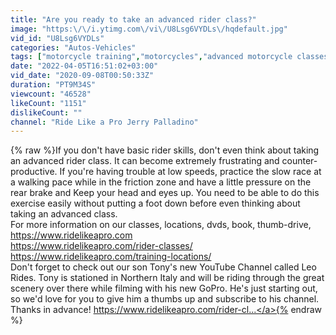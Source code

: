 ```yaml
---
title: "Are you ready to take an advanced rider class?"
image: "https:\/\/i.ytimg.com\/vi\/U8Lsg6VYDLs\/hqdefault.jpg"
vid_id: "U8Lsg6VYDLs"
categories: "Autos-Vehicles"
tags: ["motorcycle training","motorcycles","advanced motorcycle classes"]
date: "2022-04-05T16:51:02+03:00"
vid_date: "2020-09-08T00:50:33Z"
duration: "PT9M34S"
viewcount: "46528"
likeCount: "1151"
dislikeCount: ""
channel: "Ride Like a Pro Jerry Palladino"
---
```

{% raw %}If you don't have basic rider skills, don't even think about taking an advanced rider class.  It can become extremely frustrating and counter-productive.  If you're having trouble at low speeds, practice the slow race at a walking pace while in the friction zone and have a little pressure on the rear brake and Keep your head and eyes up.  You need to be able to do this exercise easily without putting a foot down before even thinking about taking an advanced class.  <br />For more information on our classes, locations, dvds, book, thumb-drive, <a rel="nofollow" target="blank" href="https://www.ridelikeapro.com">https://www.ridelikeapro.com</a><br /><a rel="nofollow" target="blank" href="https://www.ridelikeapro.com/rider-classes/">https://www.ridelikeapro.com/rider-classes/</a><br /><a rel="nofollow" target="blank" href="https://www.ridelikeapro.com/training-locations/">https://www.ridelikeapro.com/training-locations/</a><br />Don't forget to check out our son Tony's new YouTube Channel called Leo Rides.  Tony is stationed in Northern Italy and will be riding through the great scenery over there while filming with his new GoPro.  He's just starting out, so we'd love for you to give him a thumbs up and subscribe to his channel.  Thanks in advance! <a rel="nofollow" target="blank" href="https://www.ridelikeapro.com/rider-cl...">https://www.ridelikeapro.com/rider-cl...</a>{% endraw %}
